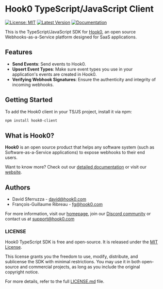 # Hook0 TypeScript/JavaScript Client

[![License: MIT](https://img.shields.io/badge/License-MIT-blue.svg)](./LICENSE.md)
[![Latest Version](https://img.shields.io/npm/v/hook0-client)](https://www.npmjs.com/package/hook0-client)
[![Documentation](https://img.shields.io/badge/docs-documentation-blue)](https://documentation.hook0.com/docs/sdk-javascript-typescript)

This is the TypeScript/JavaScript SDK for [Hook0](https://www.hook0.com), an open source Webhooks-as-a-Service platform designed for SaaS applications.

## Features

- **Send Events**: Send events to Hook0.
- **Upsert Event Types**: Make sure event types you use in your application's events are created in Hook0.
- **Verifying Webhook Signatures**: Ensure the authenticity and integrity of incoming webhooks.

## Getting Started

To add the Hook0 client in your TS/JS project, install it via npm:

```bash
npm install hook0-client
```

## What is Hook0?

**Hook0** is an open source product that helps any software system (such as Software-as-a-Service applications) to expose webhooks to their end users.

Want to know more? Check out our [detailed documentation](https://documentation.hook0.com/docs/what-is-hook0) or visit our [website](https://hook0.com).

## Authors

- David Sferruzza - [david@hook0.com](mailto:david@hook0.com)
- François-Guillaume Ribreau - [fg@hook0.com](mailto:fg@hook0.com)

For more information, visit our [homepage](https://www.hook0.com/), join our [Discord community](https://www.hook0.com/community) or contact us at [support@hook0.com](mailto:support@hook0.com)

### LICENSE  
Hook0 TypeScript SDK is free and open-source. It is released under the [MIT License](./LICENSE.md).  

This license grants you the freedom to use, modify, distribute, and sublicense the SDK with minimal restrictions. You may use it in both open-source and commercial projects, as long as you include the original copyright notice.  

For more details, refer to the full [LICENSE.md](./LICENSE.md) file.

